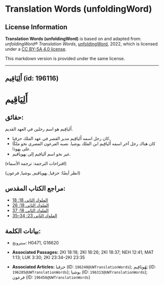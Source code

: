 # Translation Words (unfoldingWord)

## License Information

**Translation Words (unfoldingWord)** is based on and adapted from: _unfoldingWord® Translation Words_, [unfoldingWord](https://unfoldingword.org/utw), 2022, which is licensed under a [CC BY-SA 4.0 license](https://creativecommons.org/licenses/by-sa/4.0/legalcode.en).

This markdown version is provided under the same license.



--------------------------------

## أَلِيَاقِيم (id: 196116)

أَلِيَاقِيم
===========

حقائق:
------

أَلياقِيم هو اسم رجلين في العهد القديم.

* كان رجل اسمه أَلياقِيم مدير القصر في عهد الملك حزقيا.
* كان هناك رجل آخر اسمه أَلياقِيم ابن الملك يوشيا. نصبه الفرعون المصري نخو ملكًا على يهوذا.
* غير نخو اسم ألياقيم إلى يهوياقيم.

(اقتراحات الترجمة: ترجمة الأسماء)

(انظر أيضًا: حزقيا, يهوياقيم, يوشيا, فرعون)

مراجع الكتاب المقدس:
--------------------

* [الملوك الثاني 18: 18](https://ref.ly/2Kgs18:18)
* [الملوك الثاني 18: 26](https://ref.ly/2Kgs18:26)
* [الملوك الثاني 18: 37](https://ref.ly/2Kgs18:37)
* [الملوك الثاني 23: 34–35](https://ref.ly/2Kgs23:34-2Kgs23:35)

بيانات الكلمة:
--------------

* سترونج: H0471, G16620

* **Associated Passages:** 2KI 18:18; 2KI 18:26; 2KI 18:37; NEH 12:41; MAT 1:13; LUK 3:30; 2KI 23:34–2KI 23:35
* **Associated Articles:** حزقيا (ID: `196240@UWTranslationWords`); يَهُويَاقِيم (ID: `196285@UWTranslationWords`); يوشيا (ID: `196313@UWTranslationWords`); فرعون (ID: `196456@UWTranslationWords`)

